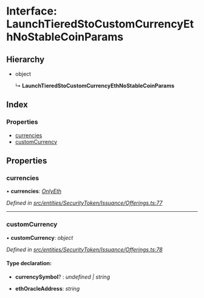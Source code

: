 # Interface: LaunchTieredStoCustomCurrencyEthNoStableCoinParams

## Hierarchy

* object

  ↳ **LaunchTieredStoCustomCurrencyEthNoStableCoinParams**

## Index

### Properties

* [currencies](_entities_securitytoken_issuance_offerings_.launchtieredstocustomcurrencyethnostablecoinparams.md#currencies)
* [customCurrency](_entities_securitytoken_issuance_offerings_.launchtieredstocustomcurrencyethnostablecoinparams.md#customcurrency)

## Properties

###  currencies

• **currencies**: *[OnlyEth](../modules/_entities_securitytoken_issuance_offerings_.md#onlyeth)*

*Defined in [src/entities/SecurityToken/Issuance/Offerings.ts:77](https://github.com/PolymathNetwork/polymath-sdk/blob/45453ad/src/entities/SecurityToken/Issuance/Offerings.ts#L77)*

___

###  customCurrency

• **customCurrency**: *object*

*Defined in [src/entities/SecurityToken/Issuance/Offerings.ts:78](https://github.com/PolymathNetwork/polymath-sdk/blob/45453ad/src/entities/SecurityToken/Issuance/Offerings.ts#L78)*

#### Type declaration:

* **currencySymbol**? : *undefined | string*

* **ethOracleAddress**: *string*

